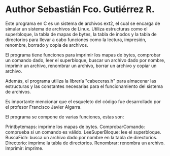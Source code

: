 # Author Sebastián Fco. Gutiérrez R.

Este programa en C es un sistema de archivos ext2, el cual se encarga de simular un sistema de archivos de Linux. Utiliza estructuras como el superbloque, la tabla de mapas de bytes, la tabla de inodos y la tabla de directorios para llevar a cabo funciones como la lectura, impresión, renombre, borrado y copia de archivos.

El programa tiene funciones para imprimir los mapas de bytes, comprobar un comando dado, leer el superbloque, buscar un archivo dado por nombre, imprimir un archivo, renombrar un archivo, borrar un archivo y copiar un archivo.

Además, el programa utiliza la librería "cabeceras.h" para almacenar las estructuras y las constantes necesarias para el funcionamiento del sistema de archivos.

Es importante mencionar que el esqueleto del código fue desarrollado por el profesor Francisco Javier Algarra.

El programa se compone de varias funciones, estas son:

Printbytemaps: imprime los mapas de bytes.
ComprobarComando: comprueba si un comando es válido.
LeeSuperBloque: lee el superbloque.
BuscaFich: busca un archivo dado por nombre en la tabla de directorios.
Directorio: imprime la tabla de directorios.
Renombrar: renombra un archivo.
Imprimir: imprime.
